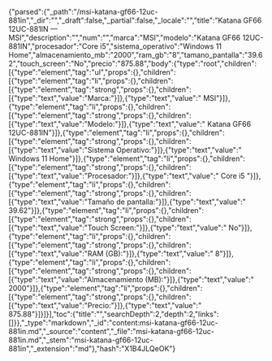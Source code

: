 {"parsed":{"_path":"/msi-katana-gf66-12uc-881in","_dir":"","_draft":false,"_partial":false,"_locale":"","title":"Katana GF66 12UC-881IN — MSI","description":"","num":"","marca":"MSI","modelo":"Katana GF66 12UC-881IN","procesador":"Core i5","sistema_operativo":"Windows 11 Home","almacenamiento_mb":"2000","ram_gb":"8","tamano_pantalla":"39.62","touch_screen":"No","precio":"875.88","body":{"type":"root","children":[{"type":"element","tag":"ul","props":{},"children":[{"type":"element","tag":"li","props":{},"children":[{"type":"element","tag":"strong","props":{},"children":[{"type":"text","value":"Marca:"}]},{"type":"text","value":" MSI"}]},{"type":"element","tag":"li","props":{},"children":[{"type":"element","tag":"strong","props":{},"children":[{"type":"text","value":"Modelo:"}]},{"type":"text","value":" Katana GF66 12UC-881IN"}]},{"type":"element","tag":"li","props":{},"children":[{"type":"element","tag":"strong","props":{},"children":[{"type":"text","value":"Sistema Operativo:"}]},{"type":"text","value":" Windows 11 Home"}]},{"type":"element","tag":"li","props":{},"children":[{"type":"element","tag":"strong","props":{},"children":[{"type":"text","value":"Procesador:"}]},{"type":"text","value":" Core i5 "}]},{"type":"element","tag":"li","props":{},"children":[{"type":"element","tag":"strong","props":{},"children":[{"type":"text","value":"Tamaño de pantalla:"}]},{"type":"text","value":" 39.62"}]},{"type":"element","tag":"li","props":{},"children":[{"type":"element","tag":"strong","props":{},"children":[{"type":"text","value":"Touch Screen:"}]},{"type":"text","value":" No"}]},{"type":"element","tag":"li","props":{},"children":[{"type":"element","tag":"strong","props":{},"children":[{"type":"text","value":"RAM (GB):"}]},{"type":"text","value":" 8"}]},{"type":"element","tag":"li","props":{},"children":[{"type":"element","tag":"strong","props":{},"children":[{"type":"text","value":"Almacenamiento (MB):"}]},{"type":"text","value":" 2000"}]},{"type":"element","tag":"li","props":{},"children":[{"type":"element","tag":"strong","props":{},"children":[{"type":"text","value":"Precio:"}]},{"type":"text","value":" 875.88"}]}]}],"toc":{"title":"","searchDepth":2,"depth":2,"links":[]}},"_type":"markdown","_id":"content:msi-katana-gf66-12uc-881in.md","_source":"content","_file":"msi-katana-gf66-12uc-881in.md","_stem":"msi-katana-gf66-12uc-881in","_extension":"md"},"hash":"X1B4JLQeOK"}